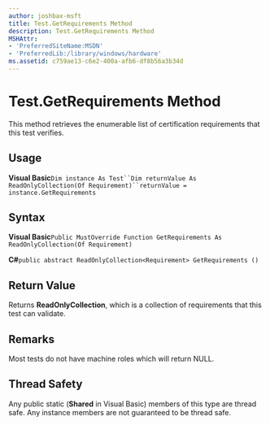 ```yaml
---
author: joshbax-msft
title: Test.GetRequirements Method
description: Test.GetRequirements Method
MSHAttr:
- 'PreferredSiteName:MSDN'
- 'PreferredLib:/library/windows/hardware'
ms.assetid: c759ae13-c6e2-400a-afb6-df8b56a3b34d
---
```


# Test.GetRequirements Method


This method retrieves the enumerable list of certification requirements that this test verifies.

## Usage


**Visual Basic**`Dim instance As Test``Dim returnValue As ReadOnlyCollection(Of Requirement)``returnValue = instance.GetRequirements`

## Syntax


**Visual Basic**`Public MustOverride Function GetRequirements As ReadOnlyCollection(Of Requirement)`

**C#**`public abstract ReadOnlyCollection<Requirement> GetRequirements ()`

## Return Value


Returns **ReadOnlyCollection**, which is a collection of requirements that this test can validate.

## Remarks


Most tests do not have machine roles which will return NULL.

## Thread Safety


Any public static (**Shared** in Visual Basic) members of this type are thread safe. Any instance members are not guaranteed to be thread safe.

 

 






